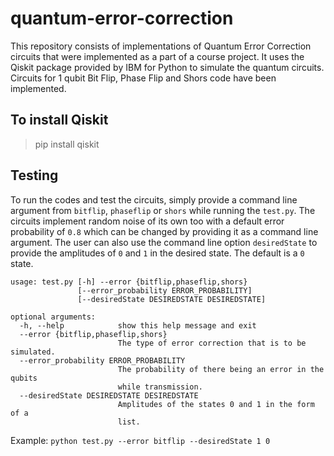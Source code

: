 # quantum-error-correction

This repository consists of implementations of Quantum Error Correction circuits that were implemented as a part of a course project. It uses the Qiskit package provided by IBM for Python to simulate the quantum circuits. Circuits for 1 qubit Bit Flip, Phase Flip and Shors code have been implemented.

## To install Qiskit
> pip install qiskit

## Testing

To run the codes and test the circuits, simply provide a command line argument from `bitflip`, `phaseflip` or `shors` while running the `test.py`. The circuits implement random noise of its own too with a default error probability of `0.8` which can be changed by providing it as a command line argument. The user can also use the command line option `desiredState` to provide the amplitudes of `0` and `1` in the desired state. The default is a `0` state.

```shell
usage: test.py [-h] --error {bitflip,phaseflip,shors}
               [--error_probability ERROR_PROBABILITY]
               [--desiredState DESIREDSTATE DESIREDSTATE]

optional arguments:
  -h, --help            show this help message and exit
  --error {bitflip,phaseflip,shors}
                        The type of error correction that is to be simulated.
  --error_probability ERROR_PROBABILITY
                        The probability of there being an error in the qubits
                        while transmission.
  --desiredState DESIREDSTATE DESIREDSTATE
                        Amplitudes of the states 0 and 1 in the form of a
                        list.
```

Example: `python test.py --error bitflip --desiredState 1 0`